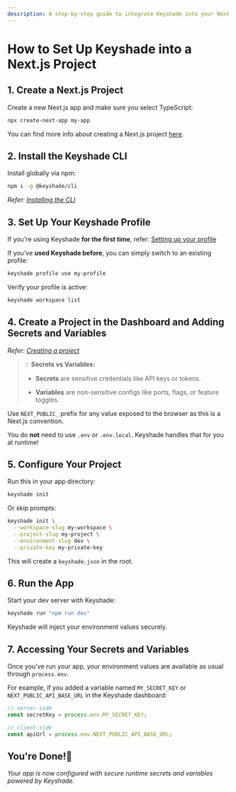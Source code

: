 ```yaml
---
description: A step-by-step guide to integrate Keyshade into your Next.js app for managing secrets and environment variables — no .env files needed.
---
```


# How to Set Up Keyshade into a Next.js Project

## 1. Create a Next.js Project

Create a new Next.js app and make sure you select TypeScript:

```bash
npx create-next-app my-app
```
You can find more info about creating a Next.js project [here](https://nextjs.org/docs/app/api-reference/cli/create-next-app).

## 2. Install the Keyshade CLI
Install globally via npm:
```bash
npm i -g @keyshade/cli
```
_Refer: [Installing the CLI](/docs/getting-started/installing-the-cli)_

## 3. Set Up Your Keyshade Profile
If you're using Keyshade **for the first time**, refer: [Setting up your profile](/docs/getting-started/setting-up-your-profile)

If you've **used Keyshade before**, you can simply switch to an existing profile:

```bash
keyshade profile use my-profile
```

Verify your profile is active:
```bash
keyshade workspace list
```

## 4. Create a Project in the Dashboard and Adding Secrets and Variables
_Refer: [Creating a project](/docs/getting-started/adding-your-first-secret-and-variable)_

> 💡 **Secrets vs Variables:**
> 
> -   **Secrets** are sensitive credentials like API keys or tokens.
>     
> -   **Variables** are non-sensitive configs like ports, flags, or feature toggles.
>     

Use `NEXT_PUBLIC_` prefix for any value exposed to the browser as this is a Next.js convention.

You do **not** need to use `.env` or `.env.local`. Keyshade handles that for you at runtime!

## 5. Configure Your Project

Run this in your app directory:

```bash
keyshade init
```

Or skip prompts:

```bash
keyshade init \
  --workspace-slug my-workspace \
  --project-slug my-project \
  --environment-slug dev \
  --private-key my-private-key
```

This will create a `keyshade.json` in the root.

## 6. Run the App

Start your dev server with Keyshade:
```bash
keyshade run "npm run dev"
```
Keyshade will inject your environment values securely.

## 7. Accessing Your Secrets and Variables

Once you've run your app, your environment values are available as usual through `process.env`.

For example, if you added a variable named `MY_SECRET_KEY` or `NEXT_PUBLIC_API_BASE_URL` in the Keyshade dashboard:

```typescript
// server-side
const secretKey = process.env.MY_SECRET_KEY;

// client-side
const apiUrl = process.env.NEXT_PUBLIC_API_BASE_URL;
```

## You're Done!🎊

_Your app is now configured with secure runtime secrets and variables powered by Keyshade._